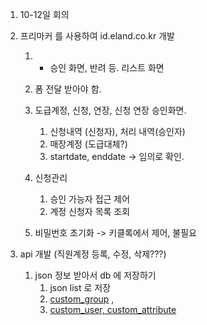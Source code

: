 1. 10-12일 회의
3. 프리마커 를 사용하여 id.eland.co.kr 개발
	1. + 승인 화면, 반려 등. 리스트 화면
	2. 폼 전달 받아야 함.
	3. 도급계정, 신청, 연장, 신청 연장 승인화면.
		1. 신청내역 (신청자), 처리 내역(승인자)
		2. 매장계정 (도급대체?)
		3.  startdate, enddate -> 임의로 확인.
	
	4. 신청관리
		1. 승인 가능자 접근 제어
		2. 계정 신청자 목록 조회
	5. 비밀번호 초기화 -> 키클록에서 제어, 불필요

1. api 개발 (직원계정 등록, 수정, 삭제???)
	1. json 정보 받아서 db 에 저장하기
		1. json list 로 저장
		2. [custom_group](obsidian://open?vault=IronJoint-Documents&file=Project-API-Link%2FCustomGroup%20To-Do) , 
		3. [custom_user, custom_attribute](obsidian://open?vault=IronJoint-Documents&file=Project-API-Link%2FCustomUser%20To-Do)

